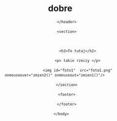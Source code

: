 
<html>
     <head>
          <meta charset="UTF-8" />
          <title>dobre</title>
		  <script src="OOOOOOOOOOOOOOOO.js"></script>
     </head>
     <body>
          <header>
              <h1> dobre </h1>
			 
          </header>
          
          <section>
               
			   
			  
                    <h2>To tutaj</h2>
					
					<p> takie rzeczy </p>
					
					<img id="foto1"  src="foto1.png" onmouseover="zmien2()" onmouseout="zmien1()"/>		
			 
          </section>
          
          <footer>
               
          </footer>
		  
     </body>
</html>
